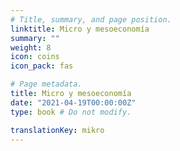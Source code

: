 ```yaml
---
# Title, summary, and page position.
linktitle: Micro y mesoeconomía
summary: ""
weight: 8
icon: coins
icon_pack: fas

# Page metadata.
title: Micro y mesoeconomía
date: "2021-04-19T00:00:00Z"
type: book # Do not modify.

translationKey: mikro
---
```


